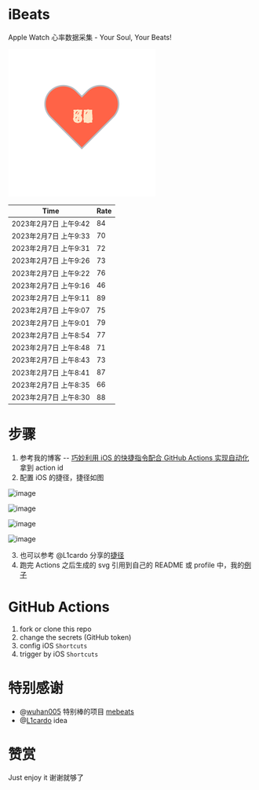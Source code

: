 # iBeats
Apple Watch 心率数据采集 - Your Soul, Your Beats!

![](./files/heart.svg)

<!--START_SECTION:my_heart_rate-->
| Time | Rate | 
 | ---- | ---- | 
| 2023年2月7日 上午9:42 | 84 |
| 2023年2月7日 上午9:33 | 70 |
| 2023年2月7日 上午9:31 | 72 |
| 2023年2月7日 上午9:26 | 73 |
| 2023年2月7日 上午9:22 | 76 |
| 2023年2月7日 上午9:16 | 46 |
| 2023年2月7日 上午9:11 | 89 |
| 2023年2月7日 上午9:07 | 75 |
| 2023年2月7日 上午9:01 | 79 |
| 2023年2月7日 上午8:54 | 77 |
| 2023年2月7日 上午8:48 | 71 |
| 2023年2月7日 上午8:43 | 73 |
| 2023年2月7日 上午8:41 | 87 |
| 2023年2月7日 上午8:35 | 66 |
| 2023年2月7日 上午8:30 | 88 |

<!--END_SECTION:my_heart_rate-->

# 步骤
1. 参考我的博客 -- [巧妙利用 iOS 的快捷指令配合 GitHub Actions 实现自动化](https://github.com/yihong0618/gitblog/issues/198) 拿到 action id
2. 配置 iOS 的捷径，捷径如图

![image](https://user-images.githubusercontent.com/15976103/122154218-0db0b480-ce97-11eb-93bb-5aec07c558dc.png)

![image](https://user-images.githubusercontent.com/15976103/122154236-186b4980-ce97-11eb-8e4b-70551a0391ae.png)

![image](https://user-images.githubusercontent.com/15976103/122154268-2d47dd00-ce97-11eb-902e-3acf292265a9.png)

![image](https://user-images.githubusercontent.com/15976103/122174055-fa144680-ceb4-11eb-9be2-3eb83cd516f7.png)

3. 也可以参考 @L1cardo 分享的[捷径](https://www.icloud.com/shortcuts/6ab6047b459c41ad822ad6b94b1c03d4)
4. 跑完 Actions 之后生成的 svg 引用到自己的 README 或 profile 中，我的[例子](https://github.com/yihong0618) 

# GitHub Actions

1. fork or clone this repo
2. change the secrets (GitHub token)
3. config iOS `Shortcuts` 
4. trigger by iOS `Shortcuts`

# 特别感谢
- @[wuhan005](https://github.com/wuhan005) 特别棒的项目 [mebeats](https://github.com/wuhan005/mebeats)
- @[L1cardo](https://github.com/L1cardo) idea

# 赞赏
Just enjoy it
谢谢就够了
